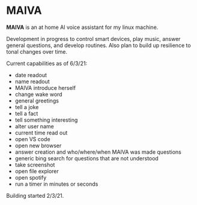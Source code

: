 # MAIVA
**MAIVA** is an at home AI voice assistant for my linux machine.

Development in progress to control smart devices, play music, answer general questions, and develop routines.
Also plan to build up resilience to tonal changes over time.

Current capabilities as of 6/3/21:

* date readout
* name readout
* MAIVA introduce herself
* change wake word
* general greetings
* tell a joke
* tell a fact
* tell something interesting
* alter user name
* current time read out
* open VS code
* open new browser
* answer creation and who/where/when MAIVA was made questions
* generic bing search for questions that are not understood
* take screenshot
* open file explorer
* open spotify
* run a timer in minutes or seconds

  

Building started 2/3/21.
